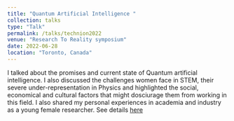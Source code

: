 ```yaml
---
title: "Quantum Artificial Intelligence "
collection: talks
type: "Talk"
permalink: /talks/technion2022
venue: "Research To Reality symposium"
date: 2022-06-28
location: "Toronto, Canada"
---
```

I talked about the promises and current state of Quantum artificial intelligence. I also discussed the challenges women face in STEM, their severe under-representation in Physics and highlighted the social, economical and cultural factors that might dosciurage them from working in this field. I also shared my personal experiences in academia and industry as a young female researcher.  See details [here](https://www.technioncanada.org/events/research-to-reality/)
